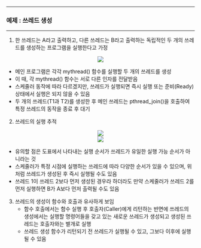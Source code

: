 -----
### 예제 : 쓰레드 생성
-----
1. 한 쓰레드는 A라고 출력하고, 다른 쓰레드는 B라고 출력하는 독립적인 두 개의 쓰레드를 생성하는 프로그램을 실행한다고 가정
<div align="center">
<img src="https://github.com/user-attachments/assets/332de3d4-e89a-4f73-b3dd-1bdad634867">
</div>

  - 메인 프로그램은 각각 mythread() 함수를 실행할 두 개의 쓰레드를 생성
  - 이 때, 각 mythread() 함수는 서로 다른 인자를 전달받음
  - 스케줄러 동작에 따라 다르겠지만, 쓰레드가 실행되면 즉시 실행 또는 준비(Ready) 상태에서 실행은 되지 않을 수 있음
  - 두 개의 쓰레드(T1과 T2)를 생성한 후 메인 쓰레드는 pthread_join()을 호출하여 특정 쓰레드의 동작을 종료 후 대기

2. 쓰레드의 실행 추적
<div align="center">
<img src="https://github.com/user-attachments/assets/374169ca-a821-49aa-ba23-6f604a2134c3">
</div>

<div align="center">
<img src="https://github.com/user-attachments/assets/f58f9bdb-2238-4e56-ab6e-5208ee5a8baa">
</div>

  - 유의할 점은 도표에서 나타내는 실행 순서가 쓰레드가 유일한 실행 가능 순서가 아니라는 것
  - 스케줄러가 특정 시점에 실행하는 쓰레드에 따라 다양한 순서가 있을 수 있으며, 위처럼 쓰레드가 생성된 후 즉시 실행될 수도 있음
  - 쓰레드 1이 쓰레드 2보다 먼저 생성된 경우라 하더라도 만약 스케줄러가 쓰레드 2를 먼저 실행하면 B가 A보다 먼저 출력될 수도 있음

3. 쓰레드의 생성이 함수와 호출과 유사하게 보임
   - 함수 호출에서는 함수 실행 후 호출자(Caller)에게 리턴하는 반면에 쓰레드의 생성에서는 실행할 명령어들을 갖고 있는 새로운 쓰레드가 생성되고 생성된 쓰레드는 호출자와는 별개로 실행
   - 쓰레드 생성 함수가 리턴되기 전 쓰레드가 실행될 수 있고, 그보다 이후에 실행될 수 있음
